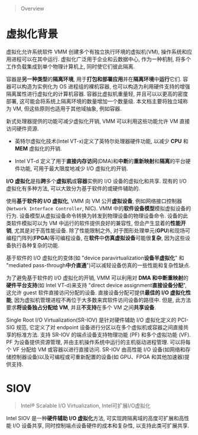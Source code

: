 
> Overview

# 虚拟化背景

虚拟化允许系统软件 VMM 创建多个有独立执行环境的虚拟机(VM), 操作系统和应用进程可以在其中运行. 虚拟化广泛用于企业和云数据中心, 作为一种机制, 将多个工作负载集成到单个物理计算机上, 同时使它们彼此隔离. 

容器是**另一种类型**的**隔离环境**, 用于**打包和部署应用**并在**隔离环境**中**运行**它们. 容器可以构造为实例化为 OS 进程组的裸机容器, 也可以构造为利用硬件支持的增强隔离属性进行虚拟化的计算机容器. 容器比虚拟机重量轻, 并且可以以更高的密度部署, 这可能会将系统上隔离环境的数量增加一个数量级. 本文档主要将独立域称为 VM, 但这些原则也适用于其他域抽象, 例如容器. 

新式处理器提供的功能可减少虚拟化开销, VMM 可以利用这些功能允许 VM 直接访问硬件资源. 

* 英特尔虚拟化技术(Intel VT-x)定义了英特尔处理器硬件功能, 以减少 **CPU** 和 **MEM** 虚拟化的开销. 

* Intel VT-d 定义了用于**直接内存访问**(DMA)和**中断**的**重新映射**和**隔离**的平台硬件功能, 可用于最大限度地减少 I/O 虚拟化的开销. 

**I/O 虚拟化**是指**跨**多个**虚拟机**或**容器**实例的 I/O 设备的虚拟化和共享. 现有的 I/O 虚拟化有多种方法, 可以大致分为基于软件的或硬件辅助的. 

使用**基于软件的 I/O 虚拟化**, VMM 向 VM 公开**虚拟设备**, 例如网络接口控制器(`Network Interface Controller`, NIC). VMM 中的**软件设备模型**模拟虚拟设备的行为. 设备模型从虚拟设备命令转换为转发到物理设备的物理设备命令. 设备的此类软件模拟可以为 VM 中运行的软件提供良好的兼容性, 但会产生显着的**性能开销**, 尤其是对于高性能设备. 除了性能限制之外, 对于图形处理单元(**GPU**)和现场可编程门阵列(**FPGA**)等可编程设备, 在**软件**中**仿真虚拟设备**可能很**复杂**, 因为这些设备执行各种复杂的功能. 

基于软件的 I/O 虚拟化的变体(如 "device paravirtualization**设备半虚拟化**" 和 "mediated pass-through**中介直通**")可以减轻设备仿真的一些性能和复杂性缺点. 

为了避免基于软件的 I/O 虚拟化的开销, VMM 可以利用对 **DMA 和中断重映射**的**硬件平台支持**(如 Intel VT-d)来支持 "direct device assignment**直接设备分配**", 这允许 guest 软件直接访问分配的设备. 直接设备分配可提供**最佳的 I/O 虚拟化性能**, 因为虚拟机管理进程不再位于大多数来宾软件访问设备的路径中. 但是, 此方法要求**将设备独占分配给 VM**, 并且**不支持**在多个 VM 之间**共享设备**. 

Single Root I/O Virtualization(SR-IOV) 是针对硬件辅助 I/O 虚拟化定义的 PCI-SIG 规范, 它定义了对 endpoint 设备进行分区以在多个虚拟机或容器之间直接共享的标准方法. 支持 SR-IOV 的端点设备支持物理功能 (PF) 和多个虚拟功能 (VF). PF 为设备提供资源管理, 并由主机操作系统中运行的主机驱动进程管理. 可以将每个 VF 分配给 VM 或容器以进行直接访问. SR-IOV 由高性能 I/O 设备(如网络和存储控制器设备)以及可编程或可重新配置的设备(如 GPU、FPGA 和其他加速器)提供支持. 

# SIOV

>Intel® Scalable I/O Virtualization, Intel可扩展I/O虚拟化

Intel SIOV 是一种**硬件辅助 I/O 虚拟化**方法, 可实现跨隔离域的高度可扩展和高性能 I/O 设备共享, 同时控制端点设备硬件的成本和复杂性, 以支持此类可扩展共享. 



